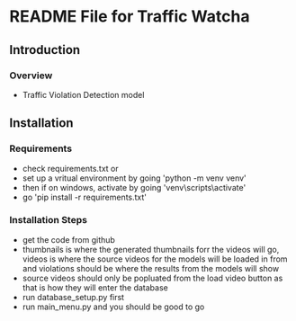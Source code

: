 # README File for Traffic Watcha

## Introduction

### Overview
- Traffic Violation Detection model


## Installation

### Requirements
- check requirements.txt or
- set up a vritual environment by going 'python -m venv venv'
- then if on windows, activate by going 'venv\scripts\activate'
- go 'pip install -r requirements.txt'


### Installation Steps
- get the code from github
- thumbnails is where the generated thumbnails forr the videos will go, videos is where the source videos for the  models will be loaded in from and violations should be where the results from the models will show 
- source videos should only be popluated from the load video button as that is how they will enter the database
- run database_setup.py first
- run main_menu.py and you should be good to go
